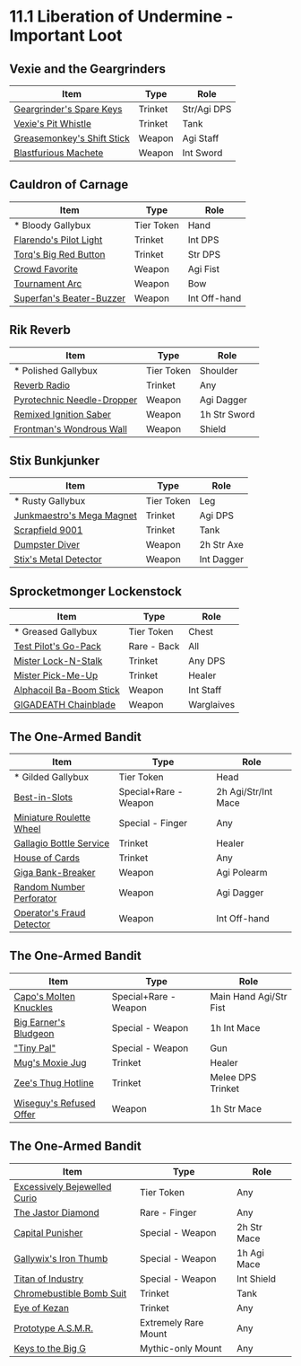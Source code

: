 # 11.1 Liberation of Undermine - Important Loot

## Vexie and the Geargrinders
| Item | Type | Role |
| --- | --- | --- |
| [Geargrinder's Spare Keys](https://www.wowhead.com/ptr-2/item=230197/geargrinders-spare-keys) | Trinket | Str/Agi DPS |
| [Vexie's Pit Whistle](https://www.wowhead.com/ptr-2/item=230019/vexies-pit-whistle) | Trinket | Tank |
| [Greasemonkey's Shift Stick](https://www.wowhead.com/ptr-2/item=228892/greasemonkeys-shift-stick) | Weapon | Agi Staff |
| [Blastfurious Machete](https://www.wowhead.com/ptr-2/item=231268/blastfurious-machete) | Weapon | Int Sword |

## Cauldron of Carnage
| Item | Type | Role |
| --- | --- | --- |
| * Bloody Gallybux | Tier Token | Hand |
| [Flarendo's Pilot Light](https://www.wowhead.com/ptr-2/item=230191/flarendos-pilot-light) | Trinket | Int DPS |
| [Torq's Big Red Button](https://www.wowhead.com/ptr-2/item=230190/torqs-big-red-button) | Trinket | Str DPS |
| [Crowd Favorite](https://www.wowhead.com/ptr-2/item=228904/crowd-favorite) | Weapon | Agi Fist |
| [Tournament Arc](https://www.wowhead.com/ptr-2/item=228900/tournament-arc) | Weapon | Bow |
| [Superfan's Beater-Buzzer](https://www.wowhead.com/ptr-2/item=228890/superfans-beater-buzzer) | Weapon | Int Off-hand |

## Rik Reverb
| Item | Type | Role |
| --- | --- | --- |
| * Polished Gallybux | Tier Token | Shoulder |
| [Reverb Radio](https://www.wowhead.com/ptr-2/item=230194/reverb-radio) | Trinket | Any |
| [Pyrotechnic Needle-Dropper](https://www.wowhead.com/ptr-2/item=228897/pyrotechnic-needle-dropper) | Weapon | Agi Dagger |
| [Remixed Ignition Saber](https://www.wowhead.com/ptr-2/item=228895/remixed-ignition-saber) | Weapon | 1h Str Sword |
| [Frontman's Wondrous Wall](https://www.wowhead.com/ptr-2/item=231311/frontmans-wondrous-wall) | Weapon | Shield |

## Stix Bunkjunker
| Item | Type | Role |
| --- | --- | --- |
| * Rusty Gallybux | Tier Token | Leg |
| [Junkmaestro's Mega Magnet](https://www.wowhead.com/ptr-2/item=230189/junkmaestros-mega-magnet) | Trinket | Agi DPS |
| [Scrapfield 9001](https://www.wowhead.com/ptr-2/item=230026/scrapfield-9001) | Trinket | Tank |
| [Dumpster Diver](https://www.wowhead.com/ptr-2/item=228903/dumpster-diver) | Weapon | 2h Str Axe |
| [Stix's Metal Detector](https://www.wowhead.com/ptr-2/item=228896/stixs-metal-detector) | Weapon | Int Dagger |

## Sprocketmonger Lockenstock
| Item | Type | Role |
| --- | --- | --- |
| * Greased Gallybux | Tier Token | Chest |
| [Test Pilot's Go-Pack](https://www.wowhead.com/ptr-2/item=228844/test-pilots-go-pack) | Rare - Back | All |
| [Mister Lock-N-Stalk](https://www.wowhead.com/ptr-2/item=230193/mister-lock-n-stalk) | Trinket | Any DPS |
| [Mister Pick-Me-Up](https://www.wowhead.com/ptr-2/item=230186/mister-pick-me-up) | Trinket | Healer |
| [Alphacoil Ba-Boom Stick](https://www.wowhead.com/ptr-2/item=228898/alphacoil-ba-boom-stick) | Weapon | Int Staff |
| [GIGADEATH Chainblade](https://www.wowhead.com/ptr-2/item=228894/gigadeath-chainblade) | Weapon | Warglaives |

## The One-Armed Bandit
| Item | Type | Role |
| --- | --- | --- |
| * Gilded Gallybux | Tier Token | Head |
| [Best-in-Slots](https://www.wowhead.com/ptr-2/item=232526/best-in-slots) | Special+Rare - Weapon | 2h Agi/Str/Int Mace |
| [Miniature Roulette Wheel](https://www.wowhead.com/ptr-2/item=228843/miniature-roulette-wheel) | Special - Finger | Any |
| [Gallagio Bottle Service](https://www.wowhead.com/ptr-2/item=230188/gallagio-bottle-service) | Trinket | Healer |
| [House of Cards](https://www.wowhead.com/ptr-2/item=230027/house-of-cards) | Trinket | Any |
| [Giga Bank-Breaker](https://www.wowhead.com/ptr-2/item=228905/giga-bank-breaker) | Weapon | Agi Polearm |
| [Random Number Perforator](https://www.wowhead.com/ptr-2/item=231266/random-number-perforator) | Weapon | Agi Dagger |
| [Operator's Fraud Detector](https://www.wowhead.com/ptr-2/item=228906/operators-fraud-detector) | Weapon | Int Off-hand |

## The One-Armed Bandit
| Item | Type | Role |
| --- | --- | --- |
| [Capo's Molten Knuckles](https://www.wowhead.com/ptr-2/item=232804/capos-molten-knuckles) | Special+Rare - Weapon | Main Hand Agi/Str Fist |
| [Big Earner's Bludgeon](https://www.wowhead.com/ptr-2/item=228901/big-earners-bludgeon) | Special - Weapon | 1h Int Mace |
| ["Tiny Pal"](https://www.wowhead.com/ptr-2/item=228893/tiny-pal) | Special - Weapon | Gun |
| [Mug's Moxie Jug](https://www.wowhead.com/ptr-2/item=230192/mugs-moxie-jug) | Trinket | Healer |
| [Zee's Thug Hotline](https://www.wowhead.com/ptr-2/item=230199/zees-thug-hotline) | Trinket | Melee DPS Trinket |
| [Wiseguy's Refused Offer](https://www.wowhead.com/ptr-2/item=228902/wiseguys-refused-offer) | Weapon | 1h Str Mace |

## The One-Armed Bandit
| Item | Type | Role |
| --- | --- | --- |
| [Excessively Bejewelled Curio](https://www.wowhead.com/ptr-2/item=228819/excessively-bejeweled-curio) | Tier Token | Any |
| [The Jastor Diamond](https://www.wowhead.com/ptr-2/item=231265/the-jastor-diamond) | Rare - Finger | Any |
| [Capital Punisher](https://www.wowhead.com/ptr-2/item=228891/capital-punisher) | Special - Weapon | 2h Str Mace |
| [Gallywix's Iron Thumb](https://www.wowhead.com/ptr-2/item=228899/gallywixs-iron-thumb) | Special - Weapon | 1h Agi Mace |
| [Titan of Industry](https://www.wowhead.com/ptr-2/item=228889/titan-of-industry) | Special - Weapon | Int Shield |
| [Chromebustible Bomb Suit](https://www.wowhead.com/ptr-2/item=230029/chromebustible-bomb-suit) | Trinket | Tank |
| [Eye of Kezan](https://www.wowhead.com/ptr-2/item=230198/eye-of-kezan) | Trinket | Any |
| [Prototype A.S.M.R.](https://www.wowhead.com/ptr-2/item=236960/prototype-a-s-m-r) | Extremely Rare Mount | Any |
| [Keys to the Big G](https://www.wowhead.com/ptr-2/item=235626/keys-to-the-big-g) | Mythic-only Mount | Any |


